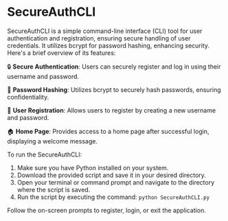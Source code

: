 # SecureAuthCLI

SecureAuthCLI is a simple command-line interface (CLI) tool for user authentication and registration, ensuring secure handling of user credentials. It utilizes bcrypt for password hashing, enhancing security. Here's a brief overview of its features:

🔒 **Secure Authentication**: Users can securely register and log in using their username and password.

🔑 **Password Hashing**: Utilizes bcrypt to securely hash passwords, ensuring confidentiality.

🎉 **User Registration**: Allows users to register by creating a new username and password.

🏠 **Home Page**: Provides access to a home page after successful login, displaying a welcome message.

To run the SecureAuthCLI:

1. Make sure you have Python installed on your system.
2. Download the provided script and save it in your desired directory.
3. Open your terminal or command prompt and navigate to the directory where the script is saved.
4. Run the script by executing the command: `python SecureAuthCLI.py`

Follow the on-screen prompts to register, login, or exit the application.

